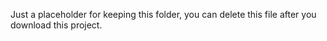 Just a placeholder for keeping this folder, you can delete this file after you download this project.
